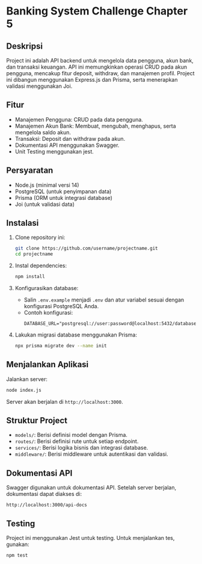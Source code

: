 # Banking System Challenge Chapter 5

## Deskripsi
Project ini adalah API backend untuk mengelola data pengguna, akun bank, dan transaksi keuangan. API ini memungkinkan operasi CRUD pada akun pengguna, mencakup fitur deposit, withdraw, dan manajemen profil. Project ini dibangun menggunakan Express.js dan Prisma, serta menerapkan validasi menggunakan Joi.

## Fitur
- Manajemen Pengguna: CRUD pada data pengguna.
- Manajemen Akun Bank: Membuat, mengubah, menghapus, serta mengelola saldo akun.
- Transaksi: Deposit dan withdraw pada akun.
- Dokumentasi API menggunakan Swagger.
- Unit Testing menggunakan jest.

## Persyaratan
- Node.js (minimal versi 14)
- PostgreSQL (untuk penyimpanan data)
- Prisma (ORM untuk integrasi database)
- Joi (untuk validasi data)

## Instalasi
1. Clone repository ini:
   ```bash
   git clone https://github.com/username/projectname.git
   cd projectname
   ```

2. Instal dependencies:
   ```bash
   npm install
   ```

3. Konfigurasikan database:
   - Salin `.env.example` menjadi `.env` dan atur variabel sesuai dengan konfigurasi PostgreSQL Anda.
   - Contoh konfigurasi:
     ```
     DATABASE_URL="postgresql://user:password@localhost:5432/database_name"
     ```

4. Lakukan migrasi database menggunakan Prisma:
   ```bash
   npx prisma migrate dev --name init
   ```

## Menjalankan Aplikasi
Jalankan server:
```bash
node index.js
```
Server akan berjalan di `http://localhost:3000`.

## Struktur Project
- `models/`: Berisi definisi model dengan Prisma.
- `routes/`: Berisi definisi rute untuk setiap endpoint.
- `services/`: Berisi logika bisnis dan integrasi database.
- `middleware/`: Berisi middleware untuk autentikasi dan validasi.

## Dokumentasi API
Swagger digunakan untuk dokumentasi API. Setelah server berjalan, dokumentasi dapat diakses di:
```
http://localhost:3000/api-docs
```

## Testing
Project ini menggunakan Jest untuk testing. Untuk menjalankan tes, gunakan:
```bash
npm test
```